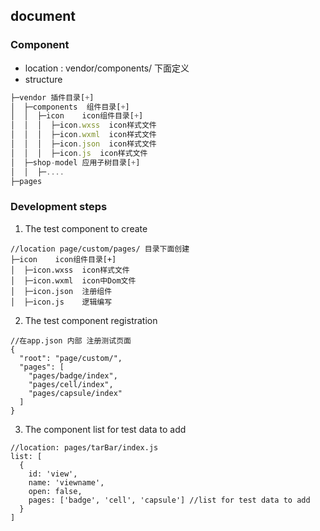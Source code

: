 ## document

### Component 

- location : vendor/components/ 下面定义
- structure

```javascript
├─vendor 插件目录[+]
│  ├─components  组件目录[+]
│  │  ├─icon    icon组件目录[+]
│  │  │  ├─icon.wxss  icon样式文件
│  │  │  ├─icon.wxml  icon样式文件
│  │  │  ├─icon.json  icon样式文件
│  │  │  ├─icon.js  icon样式文件
│  ├─shop-model 应用子树目录[+]
│  │  ├─....
├─pages
```

### Development steps

1. The test component to create

```
//location page/custom/pages/ 目录下面创建
├─icon    icon组件目录[+]
│  ├─icon.wxss  icon样式文件
│  ├─icon.wxml  icon中Dom文件
│  ├─icon.json  注册组件 
│  ├─icon.js    逻辑编写
```

2. The test component registration
```
//在app.json 内部 注册测试页面
{
  "root": "page/custom/",
  "pages": [
    "pages/badge/index",
    "pages/cell/index",
    "pages/capsule/index"
  ]
}
```
3. The component list for test data to add
```
//location: pages/tarBar/index.js
list: [
  {
    id: 'view',
    name: 'viewname',
    open: false,
    pages: ['badge', 'cell', 'capsule'] //list for test data to add
  }
]
```